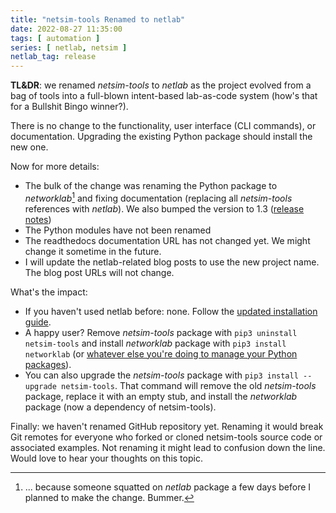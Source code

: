 ```yaml
---
title: "netsim-tools Renamed to netlab"
date: 2022-08-27 11:35:00
tags: [ automation ]
series: [ netlab, netsim ]
netlab_tag: release
---
```

**TL&DR**: we renamed *netsim-tools* to *netlab* as the project evolved from a bag of tools into a full-blown intent-based lab-as-code system (how's that for a Bullshit Bingo winner?).

There is no change to the functionality, user interface (CLI commands), or documentation. Upgrading the existing Python package should install the new one.

Now for more details:
<!--more-->
* The bulk of the change was renaming the Python package to *networklab*[^NLP] and fixing documentation (replacing all *netsim-tools* references with *netlab*). We also bumped the version to 1.3 ([release notes](https://netsim-tools.readthedocs.io/en/latest/release/1.3.html))
* The Python modules have not been renamed
* The readthedocs documentation URL has not changed yet. We might change it sometime in the future.
* I will update the netlab-related blog posts to use the new project name. The blog post URLs will not change.

[^NLP]: ... because someone squatted on *netlab* package a few days before I planned to make the change. Bummer.
 
What's the impact:

* If you haven't used netlab before: none. Follow the [updated installation guide](https://netsim-tools.readthedocs.io/en/latest/install.html).
* A happy user? Remove *netsim-tools* package with `pip3 uninstall netsim-tools` and install *networklab* package with `pip3 install networklab` (or [whatever else you're doing to manage your Python packages](https://xkcd.com/1987/)).
* You can also upgrade the *netsim-tools* package with `pip3 install --upgrade netsim-tools`. That command will remove the old *netsim-tools* package, replace it with an empty stub, and install the *networklab* package (now a dependency of netsim-tools).

Finally: we haven't renamed GitHub repository yet. Renaming it would break Git remotes for everyone who forked or cloned netsim-tools source code or associated examples. Not renaming it might lead to confusion down the line. Would love to hear your thoughts on this topic.
